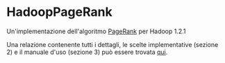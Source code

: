 # HadoopPageRank
Un'implementazione dell'algoritmo [PageRank](http://infolab.stanford.edu/pub/papers/google.pdf) per Hadoop 1.2.1

Una relazione contenente tutti i dettagli, le scelte implementative (sezione 2) e il manuale d'uso (sezione 3) può essere trovata [qui](https://www.overleaf.com/read/pfjsmrnyffbn).
